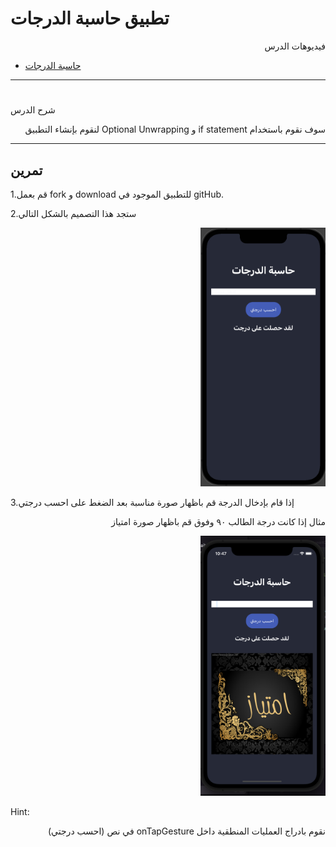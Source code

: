 # تطبيق حاسبة الدرجات


<p dir="rtl">
فيديوهات الدرس</p>





* [حاسبة الدرجات](https://youtu.be/NPIrYEqry8w)  

---


# <p dir="rtl">
شرح الدرس </p>


<p dir="rtl">
سوف نقوم باستخدام if statement و Optional Unwrapping لنقوم بإنشاء التطبيق</p>



---

## تمرين





1.قم بعمل fork و download للتطبيق الموجود في gitHub.


 
2.ستجد هذا التصميم بالشكل التالي 
<p dir="rtl">





<img src="/UI1.png" width="200" alt="alt_text" title="image_tooltip">
</p>




 
3.إذا قام بإدخال الدرجة قم باظهار  صورة مناسبة بعد الضغط على احسب درجتي
<p dir="rtl">
مثال إذا كانت درجة الطالب ٩٠ وفوق قم باظهار صورة امتياز</p>


<p dir="rtl">




<img src="/UI2.png" width="200" alt="alt_text" title="image_tooltip">
</p>


Hint: 

<p dir="rtl">
نقوم بادراج العمليات المنطقية داخل onTapGesture في نص (احسب درجتي)</p>

